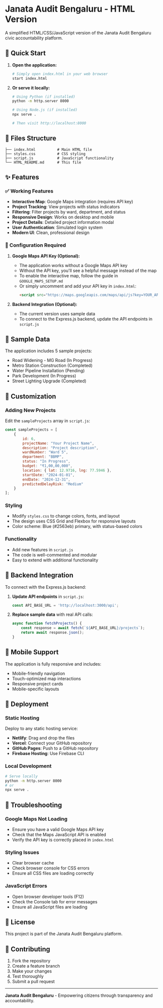 # Janata Audit Bengaluru - HTML Version

A simplified HTML/CSS/JavaScript version of the Janata Audit Bengaluru civic accountability platform.

## 🚀 Quick Start

1. **Open the application:**
   ```bash
   # Simply open index.html in your web browser
   start index.html
   ```

2. **Or serve it locally:**
   ```bash
   # Using Python (if installed)
   python -m http.server 8000
   
   # Using Node.js (if installed)
   npx serve .
   
   # Then visit http://localhost:8000
   ```

## 📁 Files Structure

```
├── index.html          # Main HTML file
├── styles.css          # CSS styling
├── script.js           # JavaScript functionality
└── HTML_README.md      # This file
```

## ✨ Features

### ✅ Working Features
- **Interactive Map**: Google Maps integration (requires API key)
- **Project Tracking**: View projects with status indicators
- **Filtering**: Filter projects by ward, department, and status
- **Responsive Design**: Works on desktop and mobile
- **Project Details**: Detailed project information modal
- **User Authentication**: Simulated login system
- **Modern UI**: Clean, professional design

### 🔧 Configuration Required

1. **Google Maps API Key (Optional):**
   - The application works without a Google Maps API key
   - Without the API key, you'll see a helpful message instead of the map
   - To enable the interactive map, follow the guide in `GOOGLE_MAPS_SETUP.md`
   - Or simply uncomment and add your API key in `index.html`:
     ```html
     <script src="https://maps.googleapis.com/maps/api/js?key=YOUR_API_KEY_HERE&libraries=places"></script>
     ```

2. **Backend Integration (Optional):**
   - The current version uses sample data
   - To connect to the Express.js backend, update the API endpoints in `script.js`

## 🎯 Sample Data

The application includes 5 sample projects:
- Road Widening - MG Road (In Progress)
- Metro Station Construction (Completed)
- Water Pipeline Installation (Pending)
- Park Development (In Progress)
- Street Lighting Upgrade (Completed)

## 🎨 Customization

### Adding New Projects
Edit the `sampleProjects` array in `script.js`:

```javascript
const sampleProjects = [
    {
        id: 6,
        projectName: "Your Project Name",
        description: "Project description",
        wardNumber: "Ward 5",
        department: "BBMP",
        status: "In Progress",
        budget: "₹1,00,00,000",
        location: { lat: 12.9716, lng: 77.5946 },
        startDate: "2024-01-01",
        endDate: "2024-12-31",
        predictedDelayRisk: "Medium"
    }
];
```

### Styling
- Modify `styles.css` to change colors, fonts, and layout
- The design uses CSS Grid and Flexbox for responsive layouts
- Color scheme: Blue (#2563eb) primary, with status-based colors

### Functionality
- Add new features in `script.js`
- The code is well-commented and modular
- Easy to extend with additional functionality

## 🔗 Backend Integration

To connect with the Express.js backend:

1. **Update API endpoints** in `script.js`:
   ```javascript
   const API_BASE_URL = 'http://localhost:3000/api';
   ```

2. **Replace sample data** with real API calls:
   ```javascript
   async function fetchProjects() {
       const response = await fetch(`${API_BASE_URL}/projects`);
       return await response.json();
   }
   ```

## 📱 Mobile Support

The application is fully responsive and includes:
- Mobile-friendly navigation
- Touch-optimized map interactions
- Responsive project cards
- Mobile-specific layouts

## 🚀 Deployment

### Static Hosting
Deploy to any static hosting service:
- **Netlify**: Drag and drop the files
- **Vercel**: Connect your GitHub repository
- **GitHub Pages**: Push to a GitHub repository
- **Firebase Hosting**: Use Firebase CLI

### Local Development
```bash
# Serve locally
python -m http.server 8000
# or
npx serve .
```

## 🔧 Troubleshooting

### Google Maps Not Loading
- Ensure you have a valid Google Maps API key
- Check that the Maps JavaScript API is enabled
- Verify the API key is correctly placed in `index.html`

### Styling Issues
- Clear browser cache
- Check browser console for CSS errors
- Ensure all CSS files are loading correctly

### JavaScript Errors
- Open browser developer tools (F12)
- Check the Console tab for error messages
- Ensure all JavaScript files are loading

## 📄 License

This project is part of the Janata Audit Bengaluru platform.

## 🤝 Contributing

1. Fork the repository
2. Create a feature branch
3. Make your changes
4. Test thoroughly
5. Submit a pull request

---

**Janata Audit Bengaluru** - Empowering citizens through transparency and accountability.
